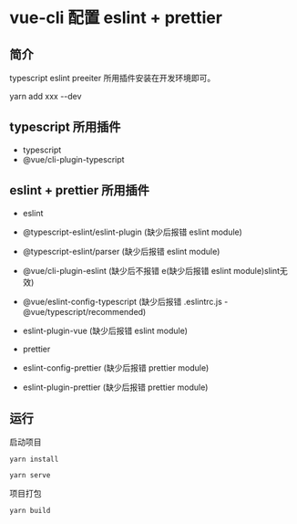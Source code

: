 # vue-cli 配置 eslint + prettier

## 简介

typescript eslint preeiter 所用插件安装在开发环境即可。

yarn add xxx --dev

## typescript 所用插件

* typescript
* @vue/cli-plugin-typescript

## eslint + prettier 所用插件

* eslint
* @typescript-eslint/eslint-plugin (缺少后报错 eslint module)
* @typescript-eslint/parser (缺少后报错 eslint module)
* @vue/cli-plugin-eslint (缺少后不报错 e(缺少后报错 eslint module)slint无效)
* @vue/eslint-config-typescript (缺少后报错 .eslintrc.js - @vue/typescript/recommended)
* eslint-plugin-vue (缺少后报错 eslint module)

* prettier
* eslint-config-prettier (缺少后报错 prettier module)
* eslint-plugin-prettier (缺少后报错 prettier module)

## 运行

启动项目

```
yarn install
```

```
yarn serve
```

项目打包

```
yarn build
```
